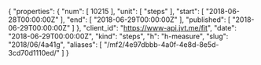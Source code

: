 {
  "properties": {
    "num": [
      10215
    ],
    "unit": [
      "steps"
    ],
    "start": [
      "2018-06-28T00:00:00Z"
    ],
    "end": [
      "2018-06-29T00:00:00Z"
    ],
    "published": [
      "2018-06-29T00:00:00Z"
    ]
  },
  "client_id": "https://www-api.jvt.me/fit",
  "date": "2018-06-29T00:00:00Z",
  "kind": "steps",
  "h": "h-measure",
  "slug": "2018/06/4a41g",
  "aliases": [
    "/mf2/4e97dbbb-4a0f-4e8d-8e5d-3cd70d1110ed/"
  ]
}
